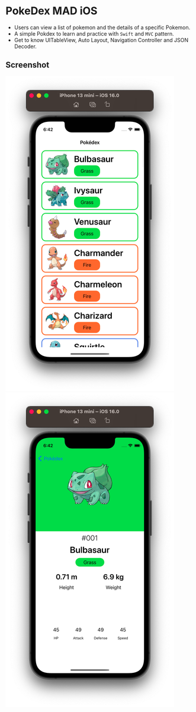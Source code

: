 # PokeDex MAD iOS

- Users can view a list of pokemon and the details of a specific Pokemon.
- A simple Pokdex to learn and practice with `Swift` and `MVC` pattern.
- Get to know UITableView, Auto Layout, Navigation Controller and JSON Decoder.

## Screenshot

![HomeScreen](https://raw.githubusercontent.com/hanngoc1406/PokeDex-MAD-iOS/main/Sceenshot/Screen%20Shot%202022-06-21%20at%2018.42.41.png)
![Details](https://raw.githubusercontent.com/hanngoc1406/PokeDex-MAD-iOS/main/Sceenshot/Screen%20Shot%202022-06-21%20at%2018.42.53.png)


